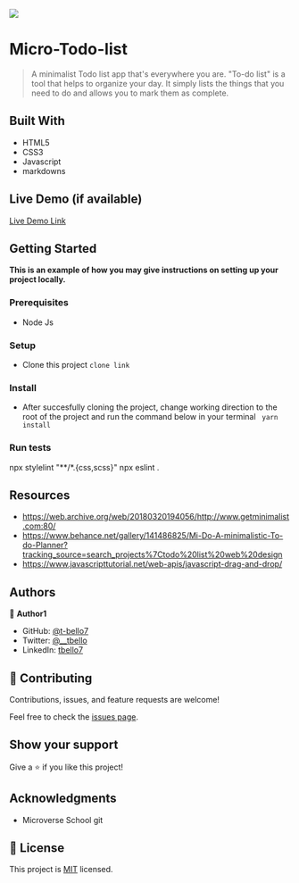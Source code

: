 ![](https://img.shields.io/badge/Microverse-blueviolet)

# Micro-Todo-list

>A minimalist Todo list app that's everywhere you are. "To-do list" is a tool that helps to organize your day. It simply lists the things that you need to do and allows you to mark them as complete. 

## Built With

- HTML5
- CSS3
- Javascript
- markdowns

## Live Demo (if available)

[Live Demo Link](https://t-bello7.github.io/micro-todo/)


## Getting Started

**This is an example of how you may give instructions on setting up your project locally.**

### Prerequisites
- Node Js

### Setup
- Clone this project 
`clone link`

### Install
- After succesfully cloning the project, change working direction to the root of the project and run the command below in your terminal
` yarn install`
<!-- ### Usage -->

### Run tests
npx stylelint "**/*.{css,scss}"
npx eslint .
<!-- ### Deployment -->

## Resources
- https://web.archive.org/web/20180320194056/http://www.getminimalist.com:80/
- https://www.behance.net/gallery/141486825/Mi-Do-A-minimalistic-To-do-Planner?tracking_source=search_projects%7Ctodo%20list%20web%20design
- https://www.javascripttutorial.net/web-apis/javascript-drag-and-drop/

## Authors

👤 **Author1**

- GitHub: [@t-bello7](https://github.com/t-bello7)
- Twitter: [@__tbello](https://twitter.com/__tbello)
- LinkedIn: [tbello7](https://linkedin.com/in/tbello7)


## 🤝 Contributing

Contributions, issues, and feature requests are welcome!

Feel free to check the [issues page](../../issues/).

## Show your support

Give a ⭐️ if you like this project!

## Acknowledgments

- Microverse School git

## 📝 License

This project is [MIT](./MIT.md) licensed.
